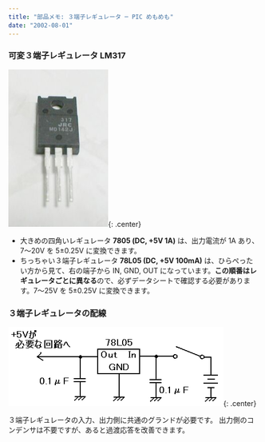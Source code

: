 ```yaml
---
title: "部品メモ: ３端子レギュレータ ─ PIC めもめも"
date: "2002-08-01"
---
```


### 可変３端子レギュレータ LM317

![regulator-lm317.jpg](./regulator-lm317.jpg){: .center}

- 大きめの四角いレギュレータ **7805 (DC, +5V 1A)** は、出力電流が 1A あり、7～20V を 5±0.25V に変換できます。
- ちっちゃい３端子レギュレータ **78L05 (DC, +5V 100mA)** は、ひらぺったい方から見て、右の端子から IN, GND, OUT になっています。**この順番はレギュレータごとに異なる**ので、必ずデータシートで確認する必要があります。7～25V を 5±0.25V に変換できます。

### ３端子レギュレータの配線

![regulator.png](./regulator.png){: .center}

３端子レギュレータの入力、出力側に共通のグランドが必要です。
出力側のコンデンサは不要ですが、あると過渡応答を改善できます。

